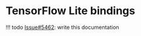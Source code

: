 # TensorFlow Lite bindings

!!! todo
    [Issue#5462](https://github.com/google/iree/issues/5462): write this documentation

<!-- TODO(??): overview, advantages/disadvantages to using TFLite bindings -->

<!-- TODO(??): build from source, Android AAR -->

<!-- TODO(??): troubleshooting -->
